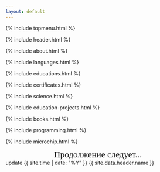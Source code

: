 ```yaml
---
layout: default
---
```


{% include topmenu.html %}

{% include header.html %}

{% include about.html %}

{% include languages.html %}

{% include educations.html %}

{% include certificates.html %}

{% include science.html %}

{% include education-projects.html %}

{% include books.html %}

{% include programming.html %}

{% include microchip.html %}

<div style="font-family: Georgia, serif; font-size: 24px; text-align: center">
Продолжение следует...
</div>

<footer>
<span class="material-icons">update</span>
<span title="UTC {{ site.time | date: '%Y-%m-%d %H:%M' }}">{{ site.time | date: "%Y" }}</span>
{{ site.data.header.name }}
</footer>
